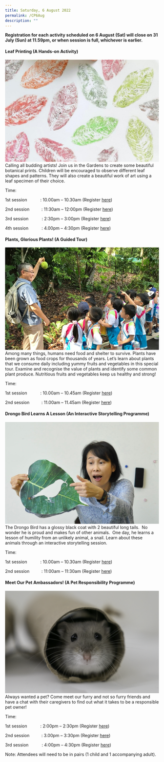 ```yaml
---
title: Saturday, 6 August 2022
permalink: /CP6Aug
description: ""
---
```

**Registration for each activity scheduled on 6 August (Sat) will close on 31 July (Sun) at 11.59pm, or when session is full, whichever is earlier.**

#### **Leaf Printing (A Hands-on Activity)**
![](/images/Children's%20Acitivities%202/30Jul_6Jul_9Aug_leafprinting.jpg)
Calling all budding artists! Join us in the Gardens to create some beautiful botanical prints. Children will be encouraged to observe different leaf shapes and patterns. They will also create a beautiful work of art using a leaf specimen of their choice.

Time:     

1st session           : 10.00am – 10.30am (Register [here](https://www.nparks.gov.sg/activities/events-and-workshops/2022/8/leaf-printing_6-aug-10am-session-1))

2nd session          : 11:30am – 12:00pm (Register [here](https://www.nparks.gov.sg/activities/events-and-workshops/2022/8/leaf-printing_6-aug-1130am-session-2))

3rd session           : 2:30pm – 3:00pm (Register [here](https://www.nparks.gov.sg/activities/events-and-workshops/2022/8/leaf-printing_6-aug-230pm-session-3))

4th session           : 4.00pm – 4:30pm (Register [here](https://www.nparks.gov.sg/activities/events-and-workshops/2022/8/leaf-printing_6-aug-4pm-session-4))

#### **Plants, Glorious Plants! (A Guided Tour)**
![](/images/Children's%20Acitivities%202/6Aug_Plantsgloriousplants.jpg)
Among many things, humans need food and shelter to survive. Plants have been grown as food crops for thousands of years. Let’s learn about plants that we consume daily including yummy fruits and vegetables in this special tour. Examine and recognise the value of plants and identify some common plant produce. Nutritious fruits and vegetables keep us healthy and strong!

Time:     

1st session           : 10.00am – 10.45am (Register [here](https://www.nparks.gov.sg/activities/events-and-workshops/2022/8/plants,-glorious-plants!_6-aug-10am-session-1))

2nd session          : 11.00am – 11.45am (Register [here](https://www.nparks.gov.sg/activities/events-and-workshops/2022/8/plants,-glorious-plants!_6-aug-11am-session-2))

#### **Drongo Bird Learns A Lesson (An Interactive Storytelling Programme)**
![](/images/Children's%20Acitivities%202/6Aug_drongobird_9Aug_legendofthelittlesunbird.jpg)
The Drongo Bird has a glossy black coat with 2 beautiful long tails.  No wonder he is proud and makes fun of other animals.  One day, he learns a lesson of humility from an unlikely animal, a snail. Learn about these animals through an interactive storytelling session.

Time:     

1st session           : 10.00am – 10.30am (Register [here](https://www.nparks.gov.sg/activities/events-and-workshops/2022/8/drongo-bird-learns-a-lesson_6-aug-10am-session-1))

2nd session          : 11:00am – 11:30am (Register [here](https://www.nparks.gov.sg/activities/events-and-workshops/2022/8/drongo-bird-learns-a-lesson_6-aug-11am-session-2))

#### **Meet Our Pet Ambassadors! (A Pet Responsibility Programme)**
![](/images/Children's%20Acitivities%202/6Aug_meetourpetambassadors.png)
Always wanted a pet? Come meet our furry and not so furry friends and have a chat with their caregivers to find out what it takes to be a responsible pet owner!

Time:     

1st session           : 2:00pm – 2:30pm (Register [here](https://www.nparks.gov.sg/activities/events-and-workshops/2022/8/meet-our-pet-ambassadors!_6-aug-2pm-session-1))

2nd session          : 3.00pm – 3:30pm (Register [here](https://www.nparks.gov.sg/activities/events-and-workshops/2022/8/meet-our-pet-ambassadors!_6-aug-3pm-session-2))

3rd session           : 4:00pm – 4:30pm (Register [here](https://www.nparks.gov.sg/activities/events-and-workshops/2022/8/meet-our-pet-ambassadors!_6-aug-4pm-session-3))

Note: Attendees will need to be in pairs (1 child and 1 accompanying adult).